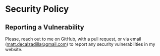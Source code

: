 # Security Policy

## Reporting a Vulnerability

Please, reach out to me on GitHub, with a pull request, or via email (matt.decalzadilla@gmail.com) to report any security vulnerabilities in my website.
